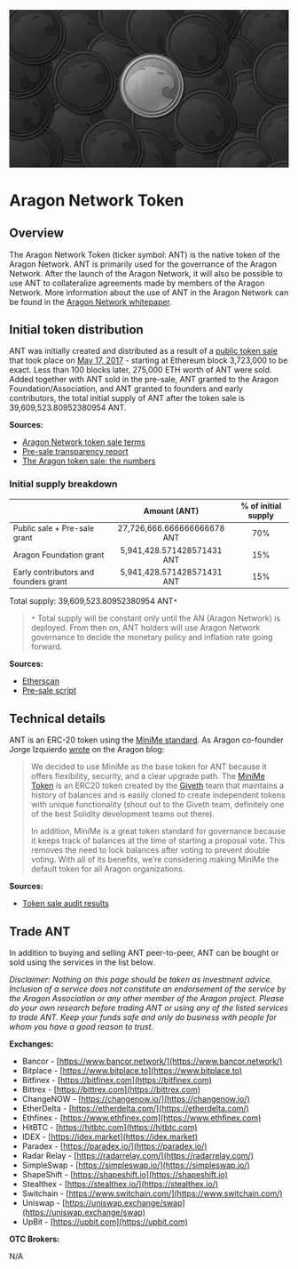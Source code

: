 ![](../design/artwork/ANT/ANT01.jpg)

# Aragon Network Token

## Overview

The Aragon Network Token (ticker symbol: ANT) is the native token of the Aragon Network. ANT is primarily used for the governance of the Aragon Network. After the launch of the Aragon Network, it will also be possible to use ANT to collateralize agreements made by members of the Aragon Network. More information about the use of ANT in the Aragon Network can be found in the [Aragon Network whitepaper](https://github.com/aragon/whitepaper).

## Initial token distribution

ANT was initially created and distributed as a result of a [public token sale](https://blog.aragon.org/announcing-the-aragon-network-token-sale-fe83fe36902c) that took place on [May 17, 2017](https://blog.aragon.org/final-token-sale-recap-1ac64ab7cfcd) - starting at Ethereum block 3,723,000 to be exact. Less than 100 blocks later, 275,000 ETH worth of ANT were sold. Added together with ANT sold in the pre-sale, ANT granted to the Aragon Foundation/Association, and ANT granted to founders and early contributors, the total initial supply of ANT after the token sale is 39,609,523.80952380954 ANT.

**Sources:**

- [Aragon Network token sale terms](https://blog.aragon.org/aragon-network-token-sale-terms-8998f63a3429)
- [Pre-sale transparency report](https://blog.aragon.org/pre-sale-transparency-report-333e310304c)
- [The Aragon token sale: the numbers](https://blog.aragon.org/the-aragon-token-sale-the-numbers-12d03c8b97d3)

### Initial supply breakdown

|  | Amount (ANT)	| % of initial supply |
|:------------- |:-------------:|:-------------:|
| Public sale + Pre-sale grant | 27,726,666.666666666678 ANT | 70% |
| Aragon Foundation grant | 5,941,428.571428571431 ANT | 15% |
| Early contributors and founders grant | 5,941,428.571428571431 ANT | 15% |

Total supply: 39,609,523.80952380954 ANT`*`

> `*` Total supply will be constant only until the AN (Aragon Network) is deployed. From then on, ANT holders will use Aragon Network governance to decide the monetary policy and inflation rate going forward.

**Sources:**

- [Etherscan](https://etherscan.io/token/0x960b236A07cf122663c4303350609A66A7B288C0)
- [Pre-sale script](https://github.com/aragon/aragon-network-token/blob/master/scripts/presale.js#L6-L17)

## Technical details

ANT is an ERC-20 token using the [MiniMe standard](https://github.com/giveth/minime). As Aragon co-founder Jorge Izquierdo [wrote](https://blog.aragon.one/aragon-token-sale-technical-overview-9c2a4b910755) on the Aragon blog:

> We decided to use MiniMe as the base token for ANT because it offers flexibility, security, and a clear upgrade path. The [MiniMe Token](https://github.com/Giveth/minime) is an ERC20 token created by the [Giveth](http://giveth.io/) team that maintains a history of balances and is easily cloned to create independent tokens with unique functionality (shout out to the Giveth team, definitely one of the best Solidity development teams out there).
>
> In addition, MiniMe is a great token standard for governance because it keeps track of balances at the time of starting a proposal vote. This removes the need to lock balances after voting to prevent double voting. With all of its benefits, we’re considering making MiniMe the default token for all Aragon organizations.

**Sources:**

- [Token sale audit results](https://blog.aragon.one/token-sale-audit-results-abea34b61209)

## Trade ANT

In addition to buying and selling ANT peer-to-peer, ANT can be bought or sold using the services in the list below.

_Disclaimer: Nothing on this page should be taken as investment advice. Inclusion of a service does not constitute an endorsement of the service by the Aragon Association or any other member of the Aragon project. Please do your own research before trading ANT or using any of the listed services to trade ANT. Keep your funds safe and only do business with people for whom you have a good reason to trust._

**Exchanges:**

- Bancor - [https://www.bancor.network/](https://www.bancor.network/)
- Bitplace - [https://www.bitplace.to](https://www.bitplace.to)
- Bitfinex - [https://bitfinex.com](https://bitfinex.com)
- Bittrex - [https://bittrex.com](https://bittrex.com)
- ChangeNOW - [https://changenow.io/](https://changenow.io/)
- EtherDelta - [https://etherdelta.com/](https://etherdelta.com/)
- Ethfinex - [https://www.ethfinex.com](https://www.ethfinex.com)
- HitBTC - [https://hitbtc.com](https://hitbtc.com)
- IDEX - [https://idex.market](https://idex.market)
- Paradex - [https://paradex.io/](https://paradex.io/)
- Radar Relay - [https://radarrelay.com/](https://radarrelay.com/)
- SimpleSwap - [https://simpleswap.io/](https://simpleswap.io/)
- ShapeShift - [https://shapeshift.io](https://shapeshift.io)
- Stealthex - [https://stealthex.io/](https://stealthex.io/)
- Switchain - [https://www.switchain.com/](https://www.switchain.com/)
- Uniswap - [https://uniswap.exchange/swap](https://uniswap.exchange/swap)
- UpBit - [https://upbit.com](https://upbit.com)

**OTC Brokers:**

N/A
